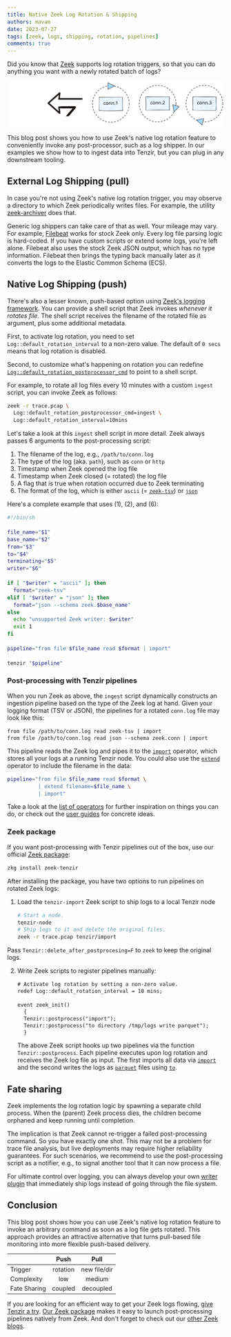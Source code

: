 ```yaml
---
title: Native Zeek Log Rotation & Shipping
authors: mavam
date: 2023-07-27
tags: [zeek, logs, shipping, rotation, pipelines]
comments: true
---
```


Did you know that [Zeek](http://zeek.org) supports log rotation triggers, so
that you can do anything you want with a newly rotated batch of logs?

![Zeek Log Rotation](zeek-log-rotation.excalidraw.svg)

<!-- truncate -->

This blog post shows you how to use Zeek's native log rotation feature to
conveniently invoke any post-processor, such as a log shipper. In our examples
we show how to to ingest data into Tenzir, but you can plug in any downstream
tooling.

## External Log Shipping (pull)

In case you're not using Zeek's native log rotation trigger, you may observe a
directory to which Zeek periodically writes files. For example, the utility
[zeek-archiver](https://github.com/zeek/zeek-archiver) does that.

Generic log shippers can take care of that as well. Your mileage may vary. For
example, [Filebeat][filebeat] works for stock Zeek only. Every log file parsing
logic is hard-coded. If you have custom scripts or extend some logs, you're left
alone. Filebeat also uses the stock Zeek JSON output, which has no type
information. Filebeat then brings the typing back manually later as it converts
the logs to the Elastic Common Schema (ECS).

[filebeat]: https://www.elastic.co/guide/en/beats/filebeat/current/filebeat-module-zeek.html

## Native Log Shipping (push)

There's also a lesser known, push-based option using [Zeek's logging
framework](https://docs.zeek.org/en/master/frameworks/logging.html). You can
provide a shell script that Zeek invokes *whenever it rotates file*. The shell
script receives the filename of the rotated file as argument, plus some
additional metadata.

First, to activate log rotation, you need to set
`Log::default_rotation_interval` to a non-zero value. The default of `0 secs`
means that log rotation is disabled.

Second, to customize what's happening on rotation you can redefine
[`Log::default_rotation_postprocessor_cmd`](https://docs.zeek.org/en/master/scripts/base/frameworks/logging/main.zeek.html#id-Log::default_rotation_postprocessor_cmd)
to point to a shell script.

For example, to rotate all log files every 10 minutes with a custom `ingest`
script, you can invoke Zeek as follows:

```bash
zeek -r trace.pcap \
  Log::default_rotation_postprocessor_cmd=ingest \
  Log::default_rotation_interval=10mins
```

Let's take a look at this `ingest` shell script in more detail. Zeek always
passes 6 arguments to the post-processing script:

1. The filename of the log, e.g., `/path/to/conn.log`
2. The type of the log (aka. `path`), such as `conn` or `http`
3. Timestamp when Zeek opened the log file
4. Timestamp when Zeek closed (= rotated) the log file
5. A flag that is true when rotation occurred due to Zeek terminating
6. The format of the log, which is either `ascii` (=
   [`zeek-tsv`](/formats/zeek-tsv)) or [`json`](/formats/json)

Here's a complete example that uses (1), (2), and (6):

```bash title="ingest"
#!/bin/sh

file_name="$1"
base_name="$2"
from="$3"
to="$4"
terminating="$5"
writer="$6"

if [ "$writer" = "ascii" ]; then
  format="zeek-tsv"
elif [ "$writer" = "json" ]; then
  format="json --schema zeek.$base_name"
else
  echo "unsupported Zeek writer: $writer"
  exit 1
fi

pipeline="from file $file_name read $format | import"

tenzir "$pipeline"
```

### Post-processing with Tenzir pipelines

When you run Zeek as above, the `ingest` script dynamically constructs an
ingestion pipeline based on the type of the Zeek log at hand. Given your logging
format (TSV or JSON), the pipelines for a rotated `conn.log` file may look like
this:

```
from file /path/to/conn.log read zeek-tsv | import
from file /path/to/conn.log read json --schema zeek.conn | import
```

This pipeline reads the Zeek log and pipes it to the
[`import`](/operators/sinks/import) operator, which stores all your logs at a
running Tenzir node. You could also use the
[`extend`](/operators/transformations/extend) operator to include the
filename in the data:

```bash
pipeline="from file $file_name read $format \
          | extend filename=$file_name \
          | import"
```

Take a look at the [list of operators](/operators) for further inspiration on
things you can do, or check out the [user guides](/user-guides) for concrete
ideas.

### Zeek package

If you want post-processing with Tenzir pipelines out of the box, use our
official [Zeek package](https://github.com/tenzir/zeek-tenzir):

```bash
zkg install zeek-tenzir
```

After installing the package, you have two options to run pipelines on rotated
Zeek logs:

1. Load the `tenzir-import` Zeek script to ship logs to a local Tenzir node

   ```bash
   # Start a node.
   tenzir-node
   # Ship logs to it and delete the original files.
   zeek -r trace.pcap tenzir/import
   ```

  Pass `Tenzir::delete_after_postprocesing=F` to `zeek` to keep the original
  logs.

2. Write Zeek scripts to register pipelines manually:

   ```zeek
   # Activate log rotation by setting a non-zero value.
   redef Log::default_rotation_interval = 10 mins;
 
   event zeek_init()
     {
     Tenzir::postprocess("import");
     Tenzir::postprocess("to directory /tmp/logs write parquet");
     }
   ```

   The above Zeek script hooks up two pipelines via the function
   `Tenzir::postprocess`. Each pipeline executes upon log rotation and receives
   the Zeek log file as input. The first imports all data via
   [`import`](/operators/sinks/import) and the second writes the logs as
   [`parquet`](/formats/parquet) files using [`to`](/operators/sinks/to).

## Fate sharing

Zeek implements the log rotation logic by spawning a separate child process.
When the (parent) Zeek process dies, the children become orphaned and keep
running until completion.

The implication is that Zeek cannot re-trigger a failed post-processing command.
So you have exactly one shot. This may not be a problem for trace file analysis,
but live deployments may require higher reliability guarantees. For such
scenarios, we recommend to use the post-processing script as a notifier, e.g.,
to signal another tool that it can now process a file.

For ultimate control over logging, you can always develop your own [writer
plugin](/blog/mobilizing-zeek-logs#writer-plugin) that immediately ship logs
instead of going through the file system.

## Conclusion

This blog post shows how you can use Zeek's native log rotation feature to
invoke an arbitrary command as soon as a log file gets rotated. This approach
provides an attractive alternative that turns pull-based file monitoring into
more flexible push-based delivery.

|              |   Push   |     Pull     |
| ------------ |:--------:|:------------:|
| Trigger      | rotation | new file/dir |
| Complexity   |   low    |    medium    |
| Fate Sharing | coupled  |  decoupled   |

If you are looking for an efficient way to get your Zeek logs flowing, [give
Tenzir a try](/get-started). [Our Zeek
package](https://github.com/tenzir/zeek-tenzir) makes it easy to launch
post-processing pipelines natively from Zeek. And don't forget to check out our
[other Zeek blogs](/blog/tags/zeek).
